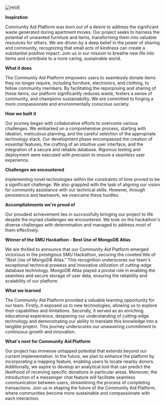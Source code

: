 
![HIVE](data/HIVE.jpg)

**Inspiration**

Community Aid Platform was born out of a desire to address the significant waste generated during apartment moves. Our project seeks to harness the potential of unwanted furniture and items, transforming them into valuable resources for others. We are driven by a deep belief in the power of sharing and community, recognizing that small acts of kindness can create a substantial positive impact. Join us in our mission to breathe new life into items and contribute to a more caring, sustainable world.

**What it does**

The Community Aid Platform empowers users to seamlessly donate items they no longer require, including furniture, electronics, and clothing, to fellow community members. By facilitating the repurposing and sharing of these items, our platform significantly reduces waste, fosters a sense of community, and champions sustainability. We are committed to forging a more compassionate and environmentally conscious society.

**How we built it**

Our journey began with collaborative efforts to overcome various challenges. We embarked on a comprehensive process, starting with ideation, meticulous planning, and the careful selection of the appropriate technology stack. Our development phase encompassed the creation of essential features, the crafting of an intuitive user interface, and the integration of a secure and reliable database. Rigorous testing and deployment were executed with precision to ensure a seamless user experience.

**Challenges we encountered**

Implementing novel technologies within the constraints of time proved to be a significant challenge. We also grappled with the task of aligning our vision for community assistance with our technical skills. However, through persistence and teamwork, we overcame these hurdles.

**Accomplishments we're proud of**

Our proudest achievement lies in successfully bringing our project to life despite the myriad challenges we encountered. We took on the hackathon's diverse challenges with determination and managed to address most of them effectively.

**Winner of the SMU Hackathon - Best Use of MongoDB Atlas**

We are thrilled to announce that our Community Aid Platform emerged victorious in the prestigious SMU Hackathon, securing the coveted title of "Best Use of MongoDB Atlas." This recognition underscores our team's exceptional technical prowess and innovative utilization of cutting-edge database technology. MongoDB Atlas played a pivotal role in enabling the seamless and secure storage of user data, ensuring the reliability and scalability of our platform.

**What we learned**

The Community Aid Platform provided a valuable learning opportunity for our team. Firstly, it exposed us to new technologies, allowing us to explore their capabilities and limitations. Secondly, it served as an enriching educational experience, deepening our understanding of cutting-edge technology and demonstrating our ability to translate this knowledge into a tangible project. This journey underscores our unwavering commitment to continuous growth and innovation.

**What's next for Community Aid Platform**

Our project has immense untapped potential that extends beyond our current implementation. In the future, we plan to enhance the platform by incorporating a mapping feature, enabling users to locate nearby donors. Additionally, we aspire to develop an analytical tool that can predict the likelihood of receiving specific donations in particular areas. Moreover, the introduction of a messenger chat feature will facilitate seamless communication between users, streamlining the process of completing transactions. Join us in shaping the future of the Community Aid Platform, where communities become more sustainable and compassionate with each interaction.

